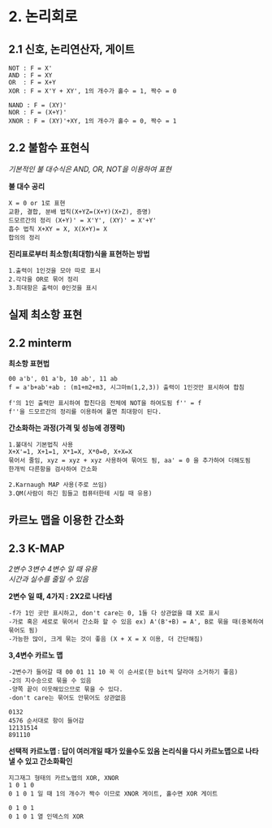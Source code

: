 # 2. 논리회로
## 2.1 신호, 논리연산자, 게이트
```
NOT : F = X'
AND : F = XY
OR  : F = X+Y
XOR : F = X'Y + XY', 1의 개수가 홀수 = 1, 짝수 = 0
```

```
NAND : F = (XY)'
NOR : F = (X+Y)'
XNOR : F = (XY)'+XY, 1의 개수가 홀수 = 0, 짝수 = 1
```

## 2.2 불함수 표현식
*기본적인 불 대수식은 AND, OR, NOT을 이용하여 표현*

**불 대수 공리**
``` 
X = 0 or 1로 표현
교환, 결합, 분배 법칙(X+YZ=(X+Y)(X+Z), 증명)
드모르간의 정리 (X+Y)' = X'Y', (XY)' = X'+Y'
흡수 법칙 X+XY = X, X(X+Y)= X
합의의 정리
``` 

**진리표로부터 최소항(최대항)식을 표현하는 방법**
```
1.출력이 1인것을 모아 따로 표시
2.각각을 OR로 묶어 정리
3.최대항은 출력이 0인것을 표시
```

## 실제 최소항 표현
## 2.2 minterm

**최소항 표현법**
```
00 a'b', 01 a'b, 10 ab', 11 ab
f = a'b+ab'+ab : (m1+m2+m3, 시그마m(1,2,3)) 출력이 1인것만 표시하여 합침
```

```
f'의 1인 출력만 표시하여 합친다음 전체에 NOT을 하여도됨 f'' = f
f''을 드모르간의 정리를 이용하여 풀면 최대항이 된다.
```

**간소화하는 과정(가격 및 성능에 경쟁력)**
```
1.불대식 기본법칙 사용
X+X'=1, X+1=1, X*1=X, X*0=0, X+X=X
묶어서 줄임, xyz = xyz + xyz 사용하여 묶어도 됨, aa' = 0 을 추가하여 더해도됨
한개씩 다른항을 검사하여 간소화
```

```
2.Karnaugh MAP 사용(주로 쓰임)
3.QM(사람이 하긴 힘들고 컴퓨터한테 시킬 때 유용)
```

## 카르노 맵을 이용한 간소화
## 2.3 K-MAP
*2변수 3변수 4변수 일 때 유용*<br>
*시간과 실수를 줄일 수 있음*

**2변수 일 때, 4가지 : 2X2로 나타냄**
```
-f가 1인 곳만 표시하고, don't care는 0, 1둘 다 상관없을 떄 X로 표시
-가로 혹은 세로로 묶어서 간소화 할 수 있음 ex) A'(B'+B) = A', B로 묶을 때(중복하여 묶어도 됨)
-가능한 많이, 크게 묶는 것이 좋음 (X + X = X 이용, 더 간단해짐)
```

**3,4변수 카르노 맵**
```
-2변수가 들어갈 때 00 01 11 10 꼭 이 순서로(한 bit씩 달라야 소거하기 좋음)
-2의 지수승으로 묶을 수 있음
-양쪽 끝이 이웃해있으므로 묶을 수 있다.
-don't care는 묶어도 안묶어도 상관없음
```

```
0132
4576 순서대로 항이 들어감
12131514
891110
```

**선택적 카르노맵 : 답이 여러개일 때가 있을수도 있음**
**논리식을 다시 카르노맵으로 나타낼 수 있고 간소화확인**

```
지그재그 형태의 카르노맵의 XOR, XNOR
1 0 1 0
0 1 0 1 일 때 1의 개수가 짝수 이므로 XNOR 게이트, 홀수면 XOR 게이트

0 1 0 1
0 1 0 1 열 인덱스의 XOR
```
